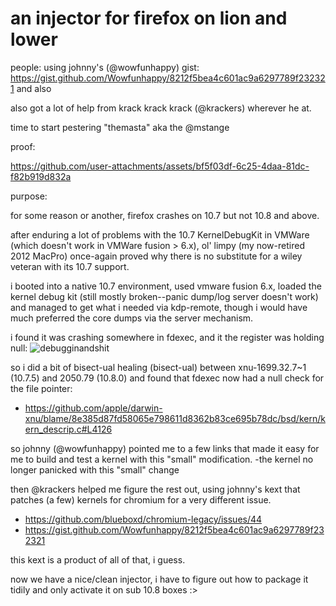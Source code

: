 # an injector for firefox on lion and lower

people:
using johnny's (@wowfunhappy) gist: https://gist.github.com/Wowfunhappy/8212f5bea4c601ac9a6297789f232321 and also 

also got a lot of help from krack krack krack (@krackers) wherever he at.

time to start pestering "themasta" aka the @mstange

proof:

https://github.com/user-attachments/assets/bf5f03df-6c25-4daa-81dc-f82b919d832a

purpose:

for some reason or another, firefox crashes on 10.7 but not 10.8 and above.

after enduring a lot of problems with the 10.7 KernelDebugKit in VMWare (which doesn't work in VMWare fusion > 6.x),
ol' limpy (my now-retired 2012 MacPro) once-again proved why there is no substitute for a wiley veteran with its 10.7 support.

i booted into a native 10.7 environment, used vmware fusion 6.x, loaded the kernel debug kit (still mostly broken--panic dump/log server doesn't work)
and managed to get what i needed via kdp-remote, though i would have much preferred the core dumps via the server mechanism.

i found it was crashing somewhere in fdexec, and it the register was holding null:
![debugginandshit](https://github.com/user-attachments/assets/294c9537-01cc-4539-ab95-947bc4bd4927)

so i did a bit of bisect-ual healing (bisect-ual) between xnu-1699.32.7~1 (10.7.5) and 2050.79 (10.8.0) and found that fdexec now had a 
null check for the file pointer:
- https://github.com/apple/darwin-xnu/blame/8e385d87fd58065e798611d8362b83ce695b78dc/bsd/kern/kern_descrip.c#L4126

so johnny (@wowfunhappy) pointed me to a few links that made it easy for me to build and test a kernel with this "small" modification.
        -the kernel no longer panicked with this "small" change
        
then @krackers helped me figure the rest out, using johnny's kext that patches (a few) kernels for chromium for a very different issue.
- https://github.com/blueboxd/chromium-legacy/issues/44
- https://gist.github.com/Wowfunhappy/8212f5bea4c601ac9a6297789f232321

this kext is a product of all of that, i guess.

now we have a nice/clean injector, i have to figure out how to package it tidily and only activate it on sub 10.8 boxes :>

